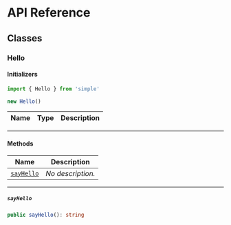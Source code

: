 # API Reference <a name="API Reference" id="api-reference"></a>



## Classes <a name="Classes" id="Classes"></a>

### Hello <a name="Hello" id="simple.Hello"></a>

#### Initializers <a name="Initializers" id="simple.Hello.Initializer"></a>

```typescript
import { Hello } from 'simple'

new Hello()
```

| **Name** | **Type** | **Description** |
| --- | --- | --- |

---

#### Methods <a name="Methods" id="Methods"></a>

| **Name** | **Description** |
| --- | --- |
| <code><a href="#simple.Hello.sayHello">sayHello</a></code> | *No description.* |

---

##### `sayHello` <a name="sayHello" id="simple.Hello.sayHello"></a>

```typescript
public sayHello(): string
```





